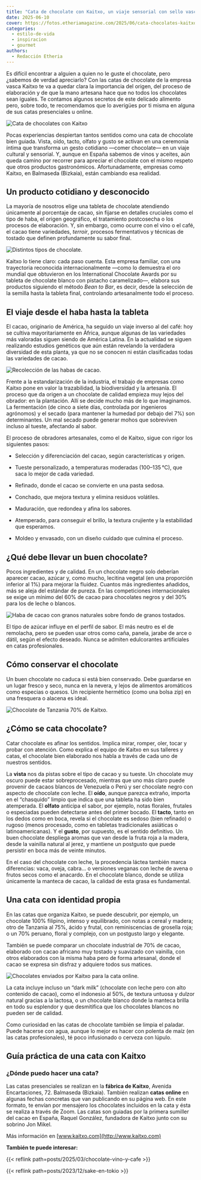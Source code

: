 ```yaml
---
title: "Cata de chocolate con Kaitxo, un viaje sensorial con sello vasco"
date: 2025-06-10
cover: https://fotos.etheriamagazine.com/2025/06/cata-chocolates-kaitxo-tostado.jpg
categories: 
  - estilo-de-vida
  - inspiracion
  - gourmet
authors: 
  - Redacción Etheria
---
```


Es difícil encontrar a alguien a quien no le guste el chocolate, pero ¿sabemos de verdad 
apreciarlo? Con las catas de chocolate de la empresa vasca Kaitxo te va a quedar clara 
la importancia del origen, del proceso de elaboración y de que la mano artesana hace que 
no todos los chocolates sean iguales. Te contamos algunos secretos de este delicado 
alimento pero, sobre todo, te recomendamos que lo averigües por ti misma en alguna de 
sus catas presenciales u online. 

![Cata de chocolates con Kaitxo](https://fotos.etheriamagazine.com/2025/06/cata-chocolates-kaitxo-tostado.jpg "Cata de chocolates con Kaitxo. © Kaitxo")

Pocas experiencias despiertan tantos sentidos como una cata de chocolate bien guiada. 
Vista, oído, tacto, olfato y gusto se activan en una ceremonia íntima que transforma un 
gesto cotidiano —comer chocolate— en un viaje cultural y sensorial. Y, aunque en España 
sabemos de vinos y aceites, aún queda camino por recorrer para apreciar el chocolate con 
el mismo respeto que otros productos gastronómicos. Afortunadamente, empresas como 
Kaitxo, en Balmaseda (Bizkaia), están cambiando esa realidad. 

## Un producto cotidiano y desconocido

La mayoría de nosotros elige una tableta de chocolate atendiendo únicamente al 
porcentaje de cacao, sin fijarse en detalles cruciales como el tipo de haba, el origen 
geográfico, el tratamiento postcosecha o los procesos de elaboración. Y, sin embargo, 
como ocurre con el vino o el café, el cacao tiene variedades, _terroir_, procesos 
fermentativos y técnicas de tostado que definen profundamente su sabor final. 

![Distintos tipos de chocolate.](https://fotos.etheriamagazine.com/2025/06/cata-chocolate-tipos.jpg "Distintos tipos de chocolate.")

Kaitxo lo tiene claro: cada paso cuenta. Esta empresa familiar, con una trayectoria 
reconocida internacionalmente —como lo demuestra el oro mundial que obtuvieron en los 
International Chocolate Awards por su tableta de chocolate blanco con pistacho 
caramelizado—, elabora sus productos siguiendo el método _Bean to Bar_, es decir, desde 
la selección de la semilla hasta la tableta final, controlando artesanalmente todo el 
proceso. 

## El viaje desde el haba hasta la tableta

El cacao, originario de América, ha seguido un viaje inverso al del café: hoy se cultiva 
mayoritariamente en África, aunque algunas de las variedades más valoradas siguen siendo 
de América Latina. En la actualidad se siguen realizando estudios genéticos que aún 
están revelando la verdadera diversidad de esta planta, ya que no se conocen ni están 
clasificadas todas las variedades de cacao. 

![Recolección de las habas de cacao.](https://fotos.etheriamagazine.com/2025/06/cata-chocolate-recoleccion.jpg "Recolección de las habas de cacao.")

Frente a la estandarización de la industria, el trabajo de empresas como Kaitxo pone en 
valor la trazabilidad, la biodiversidad y la artesanía. El proceso que da origen a un 
chocolate de calidad empieza muy lejos del obrador: en la plantación. Allí se decide 
mucho más de lo que imaginamos. La fermentación (de cinco a siete días, controlada por 
ingenieros agrónomos) y el secado (para mantener la humedad por debajo del 7%) son 
determinantes. Un mal secado puede generar mohos que sobreviven incluso al tueste, 
afectando al sabor. 

El proceso de obradores artesanales, como el de Kaitxo, sigue con rigor los siguientes 
pasos: 

- Selección y diferenciación del cacao, según características y origen.

- Tueste personalizado, a temperaturas moderadas (100–135 °C), que saca lo mejor de cada variedad.

- Refinado, donde el cacao se convierte en una pasta sedosa.

- Conchado, que mejora textura y elimina residuos volátiles.

- Maduración, que redondea y afina los sabores.

- Atemperado, para conseguir el brillo, la textura crujiente y la estabilidad que esperamos.

- Moldeo y envasado, con un diseño cuidado que culmina el proceso.

## ¿Qué debe llevar un buen chocolate?

Pocos ingredientes y de calidad. En un chocolate negro solo deberían aparecer cacao, 
azúcar y, como mucho, lecitina vegetal (en una proporción inferior al 1%) para mejorar 
la fluidez. Cuantos más ingredientes añadidos, más se aleja del estándar de pureza. En 
las competiciones internacionales se exige un mínimo del 60% de cacao para chocolates 
negros y del 30% para los de leche o blancos. 

![Haba de cacao con granos naturales sobre fondo de granos tostados.](https://fotos.etheriamagazine.com/2025/06/cata-chocolate-cacao-vaina-granos.jpg "Haba de cacao con granos naturales sobre fondo de granos tostados.")

El tipo de azúcar influye en el perfil de sabor. El más neutro es el de remolacha, pero 
se pueden usar otros como caña, panela, jarabe de arce o dátil, según el efecto deseado. 
Nunca se admiten edulcorantes artificiales en catas profesionales. 

## Cómo conservar el chocolate

Un buen chocolate no caduca si está bien conservado. Debe guardarse en un lugar fresco y 
seco, nunca en la nevera, y lejos de alimentos aromáticos como especias o quesos. Un 
recipiente hermético (como una bolsa zip) en una fresquera o alacena es ideal. 

![Chocolate de Tanzania 70% de Kaitxo.](https://fotos.etheriamagazine.com/2025/06/cata-chocolates-tanzania.jpg "Chocolate de Tanzania 70% de © Kaitxo.")

## ¿Cómo se cata chocolate?

Catar chocolate es afinar los sentidos. Implica mirar, romper, oler, tocar y probar con 
atención. Como explica el equipo de Kaitxo en sus talleres y catas, el chocolate bien 
elaborado nos habla a través de cada uno de nuestros sentidos. 

La **vista** nos da pistas sobre el tipo de cacao y su tueste. Un chocolate muy oscuro 
puede estar sobreprocesado, mientras que uno más claro puede provenir de cacaos blancos 
de Venezuela o Perú y ser chocolate negro con aspecto de chocolate con leche. El 
**oído**, aunque parezca extraño, importa en el “chasquido” limpio que indica que una 
tableta ha sido bien atemperada. El **olfato** anticipa el sabor, por ejemplo, notas 
florales, frutales o especiadas pueden detectarse antes del primer bocado. El **tacto**, 
tanto en los dedos como en boca, revela si el chocolate es sedoso (bien refinado) o 
rugoso (menos procesado, como en tabletas tradicionales asiáticas o latinoamericanas). Y 
el **gusto**, por supuesto, es el sentido definitivo. Un buen chocolate despliega aromas 
que van desde la fruta roja a la madera, desde la vainilla natural al jerez, y mantiene 
un postgusto que puede persistir en boca más de veinte minutos. 

En el caso del chocolate con leche, la procedencia láctea también marca diferencias: 
vaca, oveja, cabra… o versiones veganas con leche de avena o frutos secos como el 
anacardo. En el chocolate blanco, donde se utiliza únicamente la manteca de cacao, la 
calidad de esta grasa es fundamental. 

## Una cata con identidad propia

En las catas que organiza Kaitxo, se puede descubrir, por ejemplo, un chocolate 100% 
filipino, intenso y equilibrado, con notas a cereal y madera; otro de Tanzania al 75%, 
ácido y frutal, con reminiscencias de grosella roja; o un 70% peruano, floral y 
complejo, con un postgusto largo y elegante. 

También se puede comparar un chocolate industrial de 70% de cacao, elaborado con cacao 
africano muy tostado y suavizado con vainilla, con otros elaborados con la misma haba 
pero de forma artesanal, donde el cacao se expresa sin disfraz y adquiere todos sus 
matices. 

![Chocolates enviados por Kaitxo para la cata online.](https://fotos.etheriamagazine.com/2025/06/cata-chocolates-muestras.jpg "Chocolates enviados por Kaitxo para la cata online. © Susana Garcia")

La cata incluye incluso un “dark milk” (chocolate con leche pero con alto contenido de 
cacao), como el indonesio al 50%, de textura untuosa y dulzor natural gracias a la 
lactosa, o un chocolate blanco donde la manteca brilla en todo su esplendor y que 
desmitifica que los chocolates blancos no pueden ser de calidad. 

Como curiosidad en las catas de chocolate también se limpia el paladar. Puede hacerse 
con agua, aunque lo mejor es hacer con polenta de maíz (en las catas profesionales), té 
poco infusionado o cerveza con lúpulo. 

## Guía práctica de una cata con Kaitxo

### ¿Dónde puedo hacer una cata?

Las catas presenciales se realizan en la **fábrica de Kaitxo**, Avenida Encartaciones, 
72. Balmaseda (Bizkaia). También realizan **catas online** en algunas fechas concretas 
que van publicando en su página web. En este formato, te envían por mensajero los 
chocolates incluidos en la cata y ésta se realiza a través de Zoom. Las catas son 
guiadas por la primera sumiller del cacao en España, Raquel González, fundadora de 
Kaitxo junto con su sobrino Jon Mikel. 

Más información en [www.kaitxo.com](http://www.kaitxo.com) 

**También te puede interesar:** 

{{< reflink path=posts/2025/03/chocolate-vino-y-cafe >}} 

{{< reflink path=posts/2023/12/sake-en-tokio >}}
